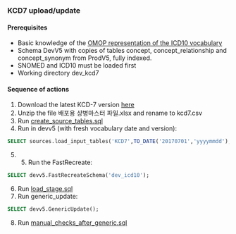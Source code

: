 ### KCD7 upload/update

#### Prerequisites
- Basic knowledge of the [OMOP representation of the ICD10 vocabulary](https://www.ohdsi.org/web/wiki/doku.php?id=documentation:vocabulary:icd10gm)
- Schema DevV5 with copies of tables concept, concept_relationship and concept_synonym from ProdV5, fully indexed.
- SNOMED and ICD10 must be loaded first
- Working directory dev_kcd7
#### Sequence of actions
1. Download the latest KCD-7 version [here](https://www.hira.or.kr/rd/insuadtcrtr/bbsView.do?pgmid=HIRAA030069000000&brdScnBltNo=4&brdBltNo=50760&pageIndex=1&isPopupYn=Y#none) 
2. Unzip the file 배포용 상병마스터 파일.xlsx and rename to kcd7.csv
3. Run [create_source_tables.sql](https://github.com/OHDSI/Vocabulary-v5.0/blob/master/KCD7/create_source_table.sql)
4. Run in devv5 (with fresh vocabulary date and version): 
```sql
SELECT sources.load_input_tables('KCD7',TO_DATE('20170701','yyyymmdd'),'7th revision');
```
5. 5. Run the FastRecreate:
```sql
SELECT devv5.FastRecreateSchema('dev_icd10'); 
```
6. Run [load_stage.sql](https://github.com/OHDSI/Vocabulary-v5.0/blob/master/KCD7/load_stage.sql)
7. Run generic_update: 
```sql
SELECT devv5.GenericUpdate();
```
8. Run [manual_checks_after_generic.sql](https://github.com/OHDSI/Vocabulary-v5.0/blob/master/working/manual_checks_after_generic.sql)

